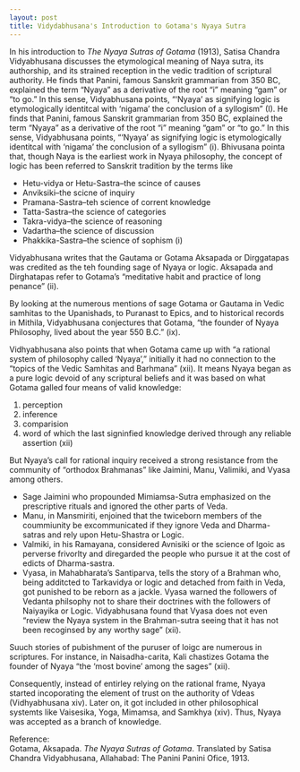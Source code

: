 ```yaml
---
layout: post
title: Vidydabhusana's Introduction to Gotama's Nyaya Sutra
---
```

 
In his introduction to _The Nyaya Sutras of Gotama_ (1913), Satisa Chandra Vidyabhusana discusses the etymological meaning of Naya sutra, its authorship, and its strained reception in the vedic tradition of scriptural authority. He finds that Panini, famous Sanskrit grammarian from 350 BC, explained the term “Nyaya” as a derivative of the root “i” meaning “gam” or “to go.” In this sense, Vidyabhusana points, “‘Nyaya’ as signifying logic is etymologically identitcal with ‘nigama’ the conclusion of a syllogism” (I). He finds that Panini, famous Sanskrit grammarian from 350 BC, explained the term “Nyaya” as a derivative of the root “i” meaning “gam” or “to go.” In this sense, Vidyabhusana points, “‘Nyaya’ as signifying logic is etymologically identitcal with ‘nigama’ the conclusion of a syllogism” (i). Bhivusana pointa that, though Naya is the earliest work in Nyaya philosophy, the concept of logic has been referred to Sanskrit tradition by the terms like 

* Hetu-vidya or Hetu-Sastra–the scince of causes 
* Anviksiki–the scicne of inquiry 
* Pramana-Sastra–teh science of corrent knowledge 
* Tatta-Sastra–the science of categories 
* Takra-vidya–the science of reasoning 
* Vadartha–the science of discussion 
* Phakkika-Sastra–the science of sophism (i) 

Vidyabhusana writes that the Gautama or Gotama Aksapada or Dirggatapas was credited as the teh founding sage of Nyaya or logic. Aksapada and Dirghatapas refer to Gotama’s “meditative habit and practice of long penance” (ii). 

By looking at the numerous mentions of sage Gotama or Gautama in Vedic samhitas to the Upanishads, to Puranast to Epics, and to historical records in Mithila, Vidyabhusana conjectures that Gotama, “the founder of Nyaya Philosophy, lived about the year 550 B.C.” (ix). 

Vidhyabhusana also points that when Gotama came up with “a rational system of philosophy called ‘Nyaya’,” initially it had no connection to the “topics of the Vedic Samhitas and Barhmana” (xii). It means Nyaya began as a pure logic devoid of any scriptural beliefs and it was based on what Gotama galled four means of valid knowledge: 

1. perception 
2. inference 
3. comparision 
4. word of which the last signinfied knowledge derived through any reliable assertion (xii) 

But Nyaya’s call for rational inquiry received a strong resistance from the community of “orthodox Brahmanas” like Jaimini, Manu, Valimiki, and Vyasa among others. 

* Sage Jaimini who propounded Mimiamsa-Sutra emphasized on the prescriptive rituals and ignored the other parts of Veda. 
* Manu, in Mansmiriti, enjoined that the twiceborn members of the coummiunity be excommunicated if they ignore Veda and Dharma-satras and rely upon Hetu-Shastra or Logic. 
* Valmiki, in his Ramayana, considered Avnisiki or the science of lgoic as perverse frivorlty and diregarded the people who pursue it at the cost of edicts of Dharma-sastra. 
* Vyasa, in Mahabharata’s Santiparva, tells the story of a Brahman who, being additcted to Tarkavidya or logic and detached from faith in Veda, got punished to be reborn as a jackle. Vyasa warned the followers of Vedanta philsophy not to share their doctrines with the followers of Naiyayika or Logic. Vidyabhusana found that Vyasa does not even “review the Nyaya system in the Brahman-sutra seeing that it has not been recoginsed by any worthy sage” (xii). 

Suuch stories of pubishment of the puruser of loigc are numerous in scriptures. For instance, in Naisadha-carita, Kali chastizes Gotama the founder of Nyaya “the ‘most bovine’ among the sages” (xii). 

Consequently, instead of entirley relying on the rational frame, Nyaya started incoporating the element of trust on the authority of Vdeas (Vidhyabhusana xiv). Later on, it got included in other philosophical systemts like Vaisesika, Yoga, Mimamsa, and Samkhya (xiv). Thus, Nyaya was accepted as a branch of knowledge. 

Reference:<br>
Gotama, Aksapada. _The Nyaya Sutras of Gotama_. Translated by Satisa Chandra Vidyabhusana, Allahabad: The Panini Panini Ofice, 1913. 
